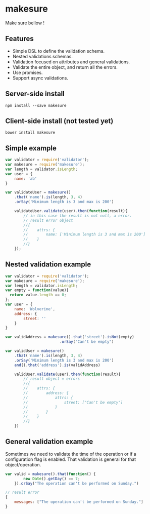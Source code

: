 # makesure

Make sure bellow !

##  Features

  * Simple DSL to define the validation schema.
  * Nested validations schemas.
  * Validation focused on attributes and general validations.
  * Validate the entire object, and return all the errors.
  * Use promises.
  * Support async validations.

##  Server-side install

```console
npm install --save makesure
```

## Client-side install (not tested yet)

```console
bower install makesure
```

## Simple example

```javascript
var validator = require('validator');
var makesure = require('makesure');
var length = validator.isLength;
var user = {
    name: 'ab'
}

var validateUser = makesure()
    .that('name').is(length, 3, 4)
    .orSay('Minimum length is 3 and max is 200')

    validateUser.validate(user).then(function(result){
        // in this case the result is not null, a error.
        // result error object
        //{
        //    attrs: {
        //        name: ['Minimum length is 3 and max is 200']
        //    }
        //}
    });
```

## Nested validation example

```javascript
var validator = require('validator');
var makesure = require('makesure');
var length = validator.isLength;
var empty = function(value){
  return value.length == 0;
};
var user = {
    name: 'Wolverine',
    address: {
        street: ''
    }
}

var validAddress = makesure().that('street').isNot(empty)
                        .orSay("Can't be empty")

var validUser = makesure()
    .that('name').is(length, 3, 4)
    .orSay('Minimum length is 3 and max is 200')
    and().that('address').is(validAddress)

    validUser.validate(user).then(function(result){
        // result object = errors
        //{
        //    attrs: {
        //        address: {
        //            attrs: {
        //                street: ["Can't be empty"]
        //            }
        //        }
        //    }
        //}
    })
```

## General validation example

Sometimes we need to validate the time of the operation or if a configuration flag is enabled. That validation is general for that object/operation.

```javascript
var valid = makesure().that(function() {
        new Date().getDay() == 7;
    }).orSay("The operation can't be performed on Sunday.")

// result error
{
    messages: ["The operation can't be performed on Sunday."]
}
```